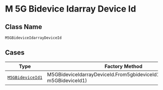 
# M 5G Bidevice Idarray Device Id

## Class Name

`M5GBideviceIdarrayDeviceId`

## Cases

| Type | Factory Method |
|  --- | --- |
| [`M5GBideviceId1`](../../../doc/models/m-5g-bidevice-id-1.md) | M5GBideviceIdarrayDeviceId.From5gbideviceId1(M5GBideviceId1 m5GBideviceId1) |

